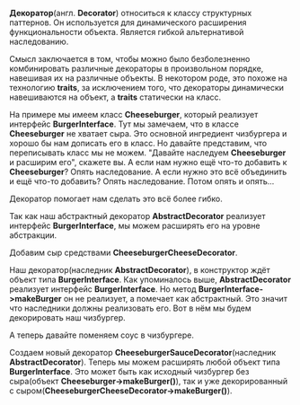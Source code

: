 **Декоратор**(англ. **Decorator**) относиться к классу структурных паттернов. Он используется для динамического расширения
функциональности объекта. Является гибкой альтернативой наследованию.

Смысл заключается в том, чтобы можно было безболезненно комбинировать различные декораторы в произвольном порядке,
навешивая их на различные объекты. В некотором роде, это похоже на технологию **traits**, за исключением того,
что декораторы динамически навешиваются на объект, а **traits** статически на класс.

На примере мы имеем класс **Cheeseburger**, который реализует интерфейс **BurgerInterface**.
Тут мы замечаем, что в классе **Cheeseburger** не хватает сыра. Это основной ингредиент чизбургера и хорошо бы нам дописать
его в класс. Но давайте представим, что переписывать класс мы не можем. "Давайте наследуем **Cheeseburger** и расширим его", скажете вы.
А если нам нужно ещё что-то добавить к **Cheeseburger**? Опять наследование.
А если нужно это всё объединить и ещё что-то добавить? Опять наследование. Потом опять и опять...

Декоратор помогает нам сделать это всё более гибко.

Так как наш абстрактный декоратор **AbstractDecorator** реализует интерфейс **BurgerInterface**,
мы можем расширять его на уровне абстракции. 

Добавим сыр средствами **CheeseburgerCheeseDecorator**.

Наш декоратор(наследник **AbstractDecorator**), в конструктор ждёт объект типа **BurgerInterface**.
Как упоминалось выше, **AbstractDecorator** реализует интерфейс **BurgerInterface**. Но метод **BurgerInterface->makeBurger**
он не реализует, а помечает как абстрактный. Это значит что наследники должны реализовать его.
Вот в нём мы будем декорировать наш чизбургер.

А теперь давайте поменяем соус в чизбургере.

Создаем новый декоратор **CheeseburgerSauceDecorator**(наследник **AbstractDecorator**).
Теперь мы можем расширять любой объект типа **BurgerInterface**.
Это может быть как исходный чизбургер без сыра(объект **Cheeseburger->makeBurger()**), так и уже декорированный с сыром(**CheeseburgerCheeseDecorator->makeBurger()**).